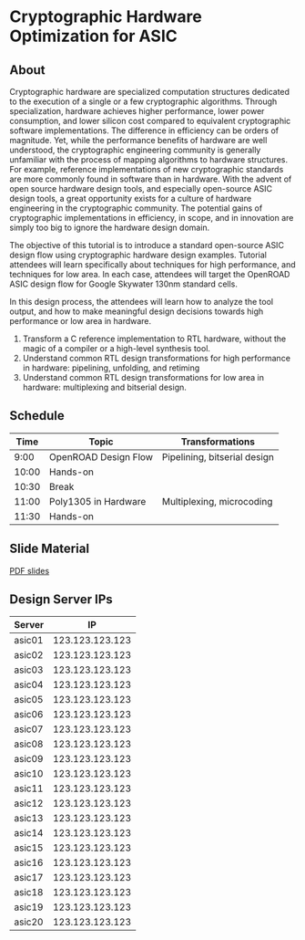 # Cryptographic Hardware Optimization for ASIC

## About

Cryptographic hardware are specialized computation structures dedicated to the 
execution of a single or a few cryptographic algorithms. Through specialization, 
hardware achieves higher performance, lower power consumption, and lower silicon 
cost compared to equivalent cryptographic software implementations. The difference 
in efficiency can be orders of magnitude. Yet, while the performance benefits of 
hardware are well understood, the cryptographic engineering community is generally 
unfamiliar with the process of mapping algorithms to hardware structures. 
For example, reference implementations of new cryptographic standards are more 
commonly found in software than in hardware. With the advent of open source hardware 
design tools, and especially open-source ASIC design tools, a great opportunity 
exists for a culture of hardware engineering in the cryptographic community. The 
potential gains of cryptographic implementations in efficiency, in scope, and in 
innovation are simply too big to ignore the hardware design domain.

The objective of this tutorial is to introduce a standard open-source ASIC design 
flow using cryptographic hardware design examples. Tutorial attendees will learn 
specifically about techniques for high performance, and techniques for low area. 
In each case, attendees will target the OpenROAD ASIC design flow for Google 
Skywater 130nm standard cells.

In this design process, the attendees will learn how to analyze the tool output, 
and how to make meaningful design decisions towards high performance or low area 
in hardware.

1. Transform a C reference implementation to RTL hardware, without the magic of a compiler or a high-level synthesis tool.
2. Understand common RTL design transformations for high performance in hardware: pipelining, unfolding, and retiming
3. Understand common RTL design transformations for low area in hardware: multiplexing and bitserial design.

## Schedule

| Time  |  Topic                 |  Transformations                |
|-------|------------------------|---------------------------------|
| 9:00  | OpenROAD Design Flow   | Pipelining, bitserial design    |
| 10:00 | Hands-on               |                                 |
| 10:30 | Break                  |                                 |
| 11:00 | Poly1305 in Hardware   | Multiplexing, microcoding       |
| 11:30 | Hands-on               |                                 |

## Slide Material

[PDF slides](https://schaumont.dyn.wpi.edu/schaum/summerschool-crypto-asic-opt-prs.pdf)

## Design Server IPs

| Server | IP              |
|--------|-----------------|
| asic01 | 123.123.123.123 |
| asic02 | 123.123.123.123 |
| asic03 | 123.123.123.123 |
| asic04 | 123.123.123.123 |
| asic05 | 123.123.123.123 |
| asic06 | 123.123.123.123 |
| asic07 | 123.123.123.123 |
| asic08 | 123.123.123.123 |
| asic09 | 123.123.123.123 |
| asic10 | 123.123.123.123 |
| asic11 | 123.123.123.123 |
| asic12 | 123.123.123.123 |
| asic13 | 123.123.123.123 |
| asic14 | 123.123.123.123 |
| asic15 | 123.123.123.123 |
| asic16 | 123.123.123.123 |
| asic17 | 123.123.123.123 |
| asic18 | 123.123.123.123 |
| asic19 | 123.123.123.123 |
| asic20 | 123.123.123.123 |
